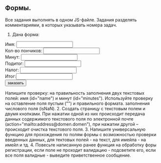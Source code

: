 ## Формы.

Все задания выполнять в одном JS-файле. Задания разделять комментариями, в которых указывать номера задач.

1. Дана форма:
  <form>Имя: <input type="text" id="name"><br>Кол-во пончиков: <input type="text" id="donuts"><br>Минут: <input type="text" id="minutes"><br>Подитог: <input type="text" id="poditog"><br>Налог: <input type="text" id="tax"><br>Итог:<input type="text" id="itog"><br><input type="submit" value="заказать" onclick="placeOrder();"></form>
   Напишите проверку: на правильность заполнения двух текстовых полей: имя (id="name") и минут (id="minutes"). Используйте проверку на оставление поля пустым ("") и правильного формата. заполнения числового поля (isNaN).
2. Создать страницу с текстовым полем и двумя кнопками. При нажатии одной из них происходит передача данных содержимого текстового поля по электронной почте (action="mailto:address@domen.domen"), при нажатии другой – происходит очистка текстового поля.
3. Напишите универсальную функцию для прохождения по полям формы с возможностью проверки введенных данных, для тектовых полей - на текст, для имейла - на имейл и тд.
4. Повесьте написанную ранее функция на обработку форы регистрации, если поле не проходит валидацию - подсветите его, если все поля валидные - выведите приветственное сообщение.
